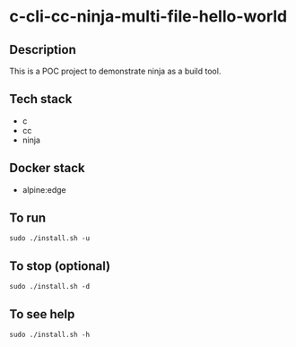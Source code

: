 # c-cli-cc-ninja-multi-file-hello-world

## Description
This is a POC project to demonstrate 
ninja as a build tool.

## Tech stack
- c
- cc
- ninja

## Docker stack
- alpine:edge

## To run
`sudo ./install.sh -u`

## To stop (optional)
`sudo ./install.sh -d`

## To see help
`sudo ./install.sh -h`
